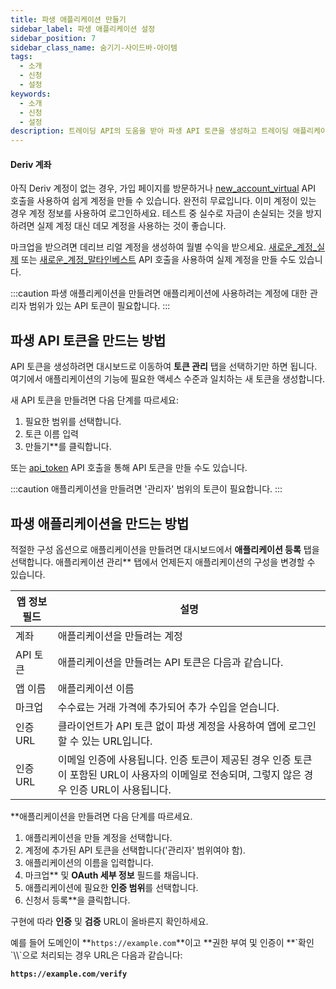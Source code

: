 ```yaml
---
title: 파생 애플리케이션 만들기
sidebar_label: 파생 애플리케이션 설정
sidebar_position: 7
sidebar_class_name: 숨기기-사이드바-아이템
tags:
  - 소개
  - 신청
  - 설정
keywords:
  - 소개
  - 신청
  - 설정
description: 트레이딩 API의 도움을 받아 파생 API 토큰을 생성하고 트레이딩 애플리케이션을 구축하는 단계별 가이드입니다. 더 보기.
---
```


#### Deriv 계좌

아직 Deriv 계정이 없는 경우, 가입 페이지를 방문하거나 <a href="/api-explorer#new_account_virtual" target="_blank" rel="noopener noreferrer">new_account_virtual</a> API 호출을 사용하여 쉽게 계정을 만들 수 있습니다. 완전히 무료입니다. 이미 계정이 있는 경우 계정 정보를 사용하여 로그인하세요. 테스트 중 실수로 자금이 손실되는 것을 방지하려면 실제 계정 대신 데모 계정을 사용하는 것이 좋습니다.

마크업을 받으려면 데리브 리얼 계정을 생성하여 월별 수익을 받으세요. <a href="/api-explorer#new_account_real" target="_blank" rel="noopener noreferrer">새로운_계정_실제</a> 또는 <a href="/api-explorer#new_account_maltainvest" target="_blank" rel="noopener noreferrer">새로운_계정_말타인베스트</a> API 호출을 사용하여 실제 계정을 만들 수도 있습니다.

:::caution
파생 애플리케이션을 만들려면 애플리케이션에 사용하려는 계정에 대한 관리자 범위가 있는 API 토큰이 필요합니다.
:::

## 파생 API 토큰을 만드는 방법

API 토큰을 생성하려면 대시보드로 이동하여 **토큰 관리** 탭을 선택하기만 하면 됩니다. 여기에서 애플리케이션의 기능에 필요한 액세스 수준과 일치하는 새 토큰을 생성합니다.

새 API 토큰을 만들려면 다음 단계를 따르세요:

1. 필요한 범위를 선택합니다.
2. 토큰 이름 입력
3. 만들기\*\*를 클릭합니다.

또는 <a href="/api-explorer#api_token" target="_blank" rel="noopener noreferrer">api_token</a> API 호출을 통해 API 토큰을 만들 수도 있습니다.

:::caution
애플리케이션을 만들려면 '관리자' 범위의 토큰이 필요합니다.
:::

## 파생 애플리케이션을 만드는 방법

적절한 구성 옵션으로 애플리케이션을 만들려면 대시보드에서 **애플리케이션 등록** 탭을 선택합니다. 애플리케이션 관리\*\* 탭에서 언제든지 애플리케이션의 구성을 변경할 수 있습니다.

| 앱 정보 필드 | 설명                                                                                                                    |
| ------- | --------------------------------------------------------------------------------------------------------------------- |
| 계좌      | 애플리케이션을 만들려는 계정                                                                                                       |
| API 토큰  | 애플리케이션을 만들려는 API 토큰은 다음과 같습니다.                                                                        |
| 앱 이름    | 애플리케이션 이름                                                                                                             |
| 마크업     | 수수료는 거래 가격에 추가되어 추가 수입을 얻습니다.                                                                         |
| 인증 URL  | 클라이언트가 API 토큰 없이 파생 계정을 사용하여 앱에 로그인할 수 있는 URL입니다.                                                     |
| 인증 URL  | 이메일 인증에 사용됩니다. 인증 토큰이 제공된 경우 인증 토큰이 포함된 URL이 사용자의 이메일로 전송되며, 그렇지 않은 경우 인증 URL이 사용됩니다. |

\*\*애플리케이션을 만들려면 다음 단계를 따르세요.

1. 애플리케이션을 만들 계정을 선택합니다.
2. 계정에 추가된 API 토큰을 선택합니다(\'관리자\' 범위여야 함).
3. 애플리케이션의 이름을 입력합니다.
4. 마크업\*\* 및 **OAuth 세부 정보** 필드를 채웁니다.
5. 애플리케이션에 필요한 **인증 범위**를 선택합니다.
6. 신청서 등록\*\*을 클릭합니다.

구현에 따라 **인증** 및 **검증** URL이 올바른지 확인하세요.

예를 들어 도메인이 \*\*`https://example.com`\*\*이고 \*\*권한 부여 및 인증이 \*\*\`확인\`\\\\`으로 처리되는 경우 URL은 다음과 같습니다:

**`https://example.com/verify`**
